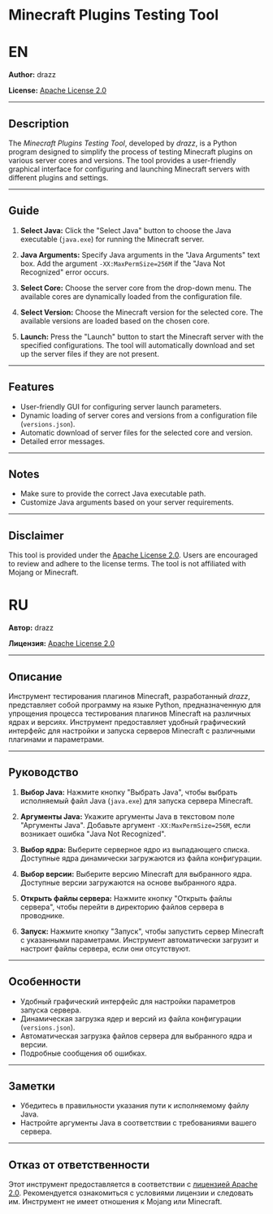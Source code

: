 # Minecraft Plugins Testing Tool
# EN

**Author:** drazz

**License:** [Apache License 2.0](https://www.apache.org/licenses/LICENSE-2.0)

---

## Description
The *Minecraft Plugins Testing Tool*, developed by *drazz*, is a Python program designed to simplify the process of testing Minecraft plugins on various server cores and versions. The tool provides a user-friendly graphical interface for configuring and launching Minecraft servers with different plugins and settings.

---

## Guide

1. **Select Java:**
   Click the "Select Java" button to choose the Java executable (`java.exe`) for running the Minecraft server.

2. **Java Arguments:**
   Specify Java arguments in the "Java Arguments" text box. Add the argument `-XX:MaxPermSize=256M` if the "Java Not Recognized" error occurs.

3. **Select Core:**
   Choose the server core from the drop-down menu. The available cores are dynamically loaded from the configuration file.

4. **Select Version:**
   Choose the Minecraft version for the selected core. The available versions are loaded based on the chosen core.
   
6. **Launch:**
   Press the "Launch" button to start the Minecraft server with the specified configurations. The tool will automatically download and set up the server files if they are not present.

---

## Features
- User-friendly GUI for configuring server launch parameters.
- Dynamic loading of server cores and versions from a configuration file (`versions.json`).
- Automatic download of server files for the selected core and version.
- Detailed error messages.

---

## Notes
- Make sure to provide the correct Java executable path.
- Customize Java arguments based on your server requirements.

---

## Disclaimer
This tool is provided under the [Apache License 2.0](https://www.apache.org/licenses/LICENSE-2.0). Users are encouraged to review and adhere to the license terms. The tool is not affiliated with Mojang or Minecraft.


# RU

**Автор:** drazz

**Лицензия:** [Apache License 2.0](https://www.apache.org/licenses/LICENSE-2.0)

---

## Описание
Инструмент тестирования плагинов Minecraft, разработанный *drazz*, представляет собой программу на языке Python, предназначенную для упрощения процесса тестирования плагинов Minecraft на различных ядрах и версиях. Инструмент предоставляет удобный графический интерфейс для настройки и запуска серверов Minecraft с различными плагинами и параметрами.

---

## Руководство

1. **Выбор Java:**
   Нажмите кнопку "Выбрать Java", чтобы выбрать исполняемый файл Java (`java.exe`) для запуска сервера Minecraft.

2. **Аргументы Java:**
   Укажите аргументы Java в текстовом поле "Аргументы Java". Добавьте аргумент `-XX:MaxPermSize=256M`, если возникает ошибка "Java Not Recognized".

3. **Выбор ядра:**
   Выберите серверное ядро из выпадающего списка. Доступные ядра динамически загружаются из файла конфигурации.

4. **Выбор версии:**
   Выберите версию Minecraft для выбранного ядра. Доступные версии загружаются на основе выбранного ядра.

5. **Открыть файлы сервера:**
   Нажмите кнопку "Открыть файлы сервера", чтобы перейти в директорию файлов сервера в проводнике.

6. **Запуск:**
   Нажмите кнопку "Запуск", чтобы запустить сервер Minecraft с указанными параметрами. Инструмент автоматически загрузит и настроит файлы сервера, если они отсутствуют.

---

## Особенности
- Удобный графический интерфейс для настройки параметров запуска сервера.
- Динамическая загрузка ядер и версий из файла конфигурации (`versions.json`).
- Автоматическая загрузка файлов сервера для выбранного ядра и версии.
- Подробные сообщения об ошибках.

---

## Заметки
- Убедитесь в правильности указания пути к исполняемому файлу Java.
- Настройте аргументы Java в соответствии с требованиями вашего сервера.

---

## Отказ от ответственности
Этот инструмент предоставляется в соответствии с [лицензией Apache 2.0](https://www.apache.org/licenses/LICENSE-2.0). Рекомендуется ознакомиться с условиями лицензии и следовать им. Инструмент не имеет отношения к Mojang или Minecraft.

